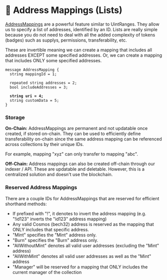 # 📧 Address Mappings (Lists)

[AddressMappings](https://bitbadges.github.io/bitbadgesjs/packages/proto/docs/interfaces/AddressMapping.html) are a powerful feature similar to UintRanges. They allow us to specify a list of addresses, identified by an ID. Lists are really simple because you do not need to deal with all the added complexity of tokens (badges) such as supplys, permissions, transferability, etc.&#x20;

These are invertible meaning we can create a mapping that includes all addresses EXCEPT some specified addresses. Or, we can create a mapping that includes ONLY some specified addresses.

<pre class="language-protobuf"><code class="lang-protobuf">message AddressMapping {
  string mappingId = 1;

  repeated string addresses = 2;
  bool includeAddresses = 3;

<strong>  string uri = 4;
</strong>  string customData = 5;
}
</code></pre>

### **Storage**

**On-Chain:** AddressMappings are permanent and not updatable once created, if stored on-chain. They can be used to efficiently define transferability on-chain since the same address mapping can be referenced across collections by their unique IDs.

For example, mapping "xyz" can only transfer to mapping "abc".

**Off-Chain:** Address mappings can also be created off-chain through our indexer / API. These are updatable and deletable. However, this is a centralized solution and doesn't use the blockchain.



### **Reserved Address Mappings**

There are a couple IDs for AddressMappings that are reserved for efficient shorthand methods:

* If prefixed with "!", it denotes to invert the address mapping (e.g. "!id123" inverts the "id123" address mapping)
* Any valid Cosmos (bech32) address is reserved as the mapping that ONLY includes that specific address.
* "Mint" specifies the "Mint" address only.
* "Burn" specifies the "Burn" address only.
* "AllWithoutMint" denotes all valid user addresses (excluding the "Mint" address)
* "AllWithMint" denotes all valid user addresses as well as the "Mint" address
* "Manager" will be reserved for a mapping that ONLY includes the current manager of the collection
